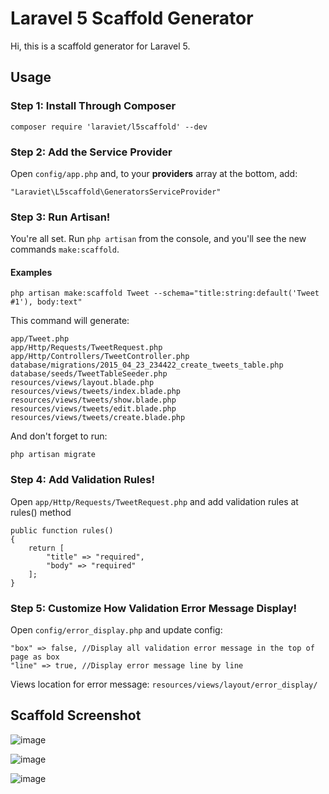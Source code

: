 # Laravel 5 Scaffold Generator


Hi, this is a scaffold generator for Laravel 5.



## Usage

### Step 1: Install Through Composer

```
composer require 'laraviet/l5scaffold' --dev
```

### Step 2: Add the Service Provider

Open `config/app.php` and, to your **providers** array at the bottom, add:

```
"Laraviet\L5scaffold\GeneratorsServiceProvider"
```

### Step 3: Run Artisan!

You're all set. Run `php artisan` from the console, and you'll see the new commands `make:scaffold`.

#### Examples


```
php artisan make:scaffold Tweet --schema="title:string:default('Tweet #1'), body:text"
```
This command will generate:

```
app/Tweet.php
app/Http/Requests/TweetRequest.php
app/Http/Controllers/TweetController.php
database/migrations/2015_04_23_234422_create_tweets_table.php
database/seeds/TweetTableSeeder.php
resources/views/layout.blade.php
resources/views/tweets/index.blade.php
resources/views/tweets/show.blade.php
resources/views/tweets/edit.blade.php
resources/views/tweets/create.blade.php
```
And don't forget to run:

```
php artisan migrate
```

### Step 4: Add Validation Rules!

Open `app/Http/Requests/TweetRequest.php` and add validation rules at rules() method

```
public function rules()
{
    return [
    	"title" => "required",
    	"body" => "required"
    ];
}
```

### Step 5: Customize How Validation Error Message Display!

Open `config/error_display.php` and update config:

```
"box" => false, //Display all validation error message in the top of page as box
"line" => true, //Display error message line by line
```

Views location for error message: `resources/views/layout/error_display/`

## Scaffold Screenshot
![image](http://i59.tinypic.com/2mr8obk.png)

![image](http://i57.tinypic.com/2dqqb2r.png)

![image](http://i62.tinypic.com/30ruvdk.png)
